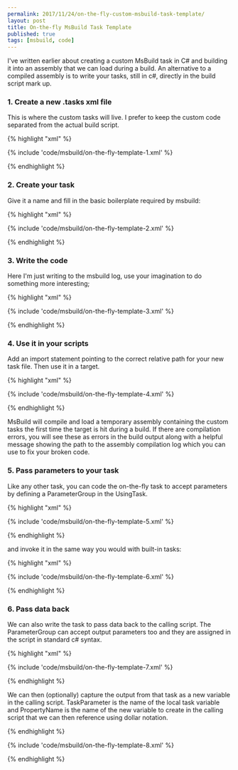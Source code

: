 ```yaml
---
permalink: 2017/11/24/on-the-fly-custom-msbuild-task-template/
layout: post
title: On-the-fly MsBuild Task Template
published: true
tags: [msbuild, code]
---
```


I've written earlier about creating a custom MsBuild task in C# and building it into
an assembly that we can load during a build. An alternative to a compiled assembly is to write your tasks, still in c#, directly in the build script mark up.

### 1. Create a new .tasks xml file

This is where the custom tasks will live. I prefer to keep the custom code separated
from the actual build script.

{% highlight "xml" %}

{% include 'code/msbuild/on-the-fly-template-1.xml' %}

{% endhighlight %}

### 2. Create your task

Give it a name and fill in the basic boilerplate required by msbuild:

{% highlight "xml" %}

{% include 'code/msbuild/on-the-fly-template-2.xml' %}

{% endhighlight %}

### 3. Write the code

Here I'm just writing to the msbuild log, use your imagination to do something more
interesting;

{% highlight "xml" %}

{% include 'code/msbuild/on-the-fly-template-3.xml' %}

{% endhighlight %}

### 4. Use it in your scripts

Add an import statement pointing to the correct relative path for your new
task file. Then use it in a target.

{% highlight "xml" %}

{% include 'code/msbuild/on-the-fly-template-4.xml' %}

{% endhighlight %}

MsBuild will compile and load a temporary assembly containing the custom tasks the
first time the target is hit during a build. If there are compilation errors, you will
see these as errors in the build output along with a helpful message showing the path to the
assembly compilation log which you can use to fix your broken code.

### 5. Pass parameters to your task

Like any other task, you can code the on-the-fly task to accept parameters by defining a
ParameterGroup in the UsingTask.

{% highlight "xml" %}

{% include 'code/msbuild/on-the-fly-template-5.xml' %}

{% endhighlight %}

and invoke it in the same way you would with built-in tasks:

{% highlight "xml" %}

{% include 'code/msbuild/on-the-fly-template-6.xml' %}

{% endhighlight %}

### 6. Pass data back

We can also write the task to pass data back to the calling script. The ParameterGroup
can accept output parameters too and they are assigned in the script in standard
c# syntax.

{% highlight "xml" %}

{% include 'code/msbuild/on-the-fly-template-7.xml' %}

{% endhighlight %}

We can then (optionally) capture the output from that task as a new variable in the
calling script. TaskParameter is the name of the local task variable and PropertyName is
the name of the new variable to create in the calling script that we can then reference
using dollar notation.

{% endhighlight %}

{% include 'code/msbuild/on-the-fly-template-8.xml' %}

{% endhighlight %}
